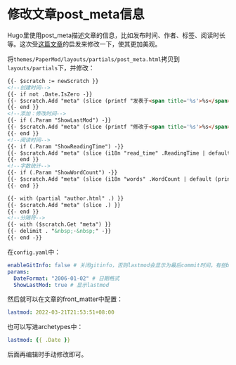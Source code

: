 # 修改文章post_meta信息


Hugo里使用post_meta描述文章的信息，比如发布时间、作者、标签、阅读时长等。这次受[这篇文章](https://www.sulvblog.cn/posts/blog/hugo_postmeta/)的启发来修改一下，使其更加美观。

将`themes/PaperMod/layouts/partials/post_meta.html`拷贝到`layouts/partials`下，并修改：
```html
{{- $scratch := newScratch }}
<!--创建时间-->
{{- if not .Date.IsZero -}}
{{- $scratch.Add "meta" (slice (printf "发表于<span title='%s'>%s</span>" (.Date) (.Date | time.Format (default "2006-01-02" .Site.Params.DateFormat)))) }}
{{- end }}
<!--添加：修改时间-->
{{- if (.Param "ShowLastMod") -}}
{{- $scratch.Add "meta" (slice (printf "修改于<span title='%s'>%s</span>" (.Lastmod) (.Lastmod | time.Format (default "2006-01-02" .Site.Params.DateFormat)))) }}
{{- end }}
<!--阅读时间-->
{{- if (.Param "ShowReadingTime") -}}
{{- $scratch.Add "meta" (slice (i18n "read_time" .ReadingTime | default (printf "%d min" .ReadingTime))) }}
{{- end }}
<!--字数统计-->
{{- if (.Param "ShowWordCount") -}}
{{- $scratch.Add "meta" (slice (i18n "words" .WordCount | default (printf "%d words" .WordCount))) }}
{{- end }}

{{- with (partial "author.html" .) }}
{{- $scratch.Add "meta" (slice .) }}
{{- end }}
<!--分隔符-->
{{- with ($scratch.Get "meta") }}
{{- delimit . "&nbsp;·&nbsp;" -}}
{{- end -}}
```

在`config.yaml`中：
```yaml
enableGitInfo: false # 关闭gitinfo，否则lastmod会显示为最后commit时间，有些bug
params:
  DateFormat: "2006-01-02" # 日期格式
  ShowLastMod: true # 显示lastmod
```

然后就可以在文章的front_matter中配置：
```yaml
lastmod: 2022-03-21T21:53:51+08:00
```
也可以写进archetypes中：
```yaml
lastmod: {{ .Date }}
```
后面再编辑时手动修改即可。

